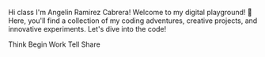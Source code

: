 Hi class
I'm Angelin Ramirez Cabrera! Welcome to my digital playground! 🎢 Here, you'll find a collection of my coding adventures, creative projects, and innovative experiments. Let's dive into the code!

Think
Begin
Work
Tell
Share
<!--
**anngee4/anngee4** is a ✨ _special_ ✨ repository because its `README.md` (this file) appears on your GitHub profile.

Here are some ideas to get you started:

